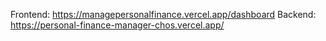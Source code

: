 Frontend: https://managepersonalfinance.vercel.app/dashboard
Backend: https://personal-finance-manager-chos.vercel.app/
